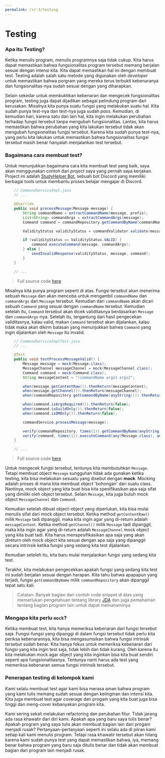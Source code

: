 ```yaml
---
permalink: /ir-3/testing
---
```


# Testing

### Apa itu Testing?

Ketika menulis program, menulis programnya saja tidak cukup. Kita harus dapat memastikan bahwa fungsionalitas program tersebut memang berjalan sesuai dengan intensi kita. Kita dapat memastikan hal ini dengan membuat test. Testing adalah salah satu metode yang digunakan oleh *developer* untuk memastikan bahwa porgram yang mereka terus terbukti kebenaranya dan fungsionalitas-nya sudah sesuai dengan yang diharapkan.

Selain sekedar untuk membuktikan kebenaran dan mengecek fungsionalitas program, testing juga dapat dijadikan sebagai pelindung program dari kerusakan. Misalnya kita punya suatu fungsi yang melakukan suatu hal. Kita sudah punya test-nya dan test-nya juga sudah *pass*. Kemudian, di kemudian hari, karena satu dan lain hal, kita ingin melakukan perubahan terhadap fungsi tersebut tanpa mengubah fungsionalitas. Lantas, kita harus memastikan bahwa perubahan yang kita lakukan tersebut tidak akan mengubah fungsionalitas fungsi tersebut. Karena kita sudah punya test-nya, yang perlu kita lakukan untuk memastikan bahwa fungsionalitas fungsi tersebut masih benar hanyalah menjalankan test tersebut.

### Bagaimana cara membuat test?

Untuk menunjukkan bagaimana cara kita membuat test yang baik, saya akan menggunakan contoh dari *project* saya yang pernah saya kerjakan. Project ini adalah [StudyHelper Bot](https://gitlab.com/advprog.c12/study-helper-bot), sebuah bot Discord yang memiliki berbagai tools untuk membantu proses belajar mengajar di Discord.

```java
    // CommandServiceImpl.java
    // ...

    @Override
    public void processMessage(Message message) {
        String commandName = extractCommandName(message, prefix);
        List<String> commandArgs = extractCommandArgs(message);
        Command command = commandRepository.getCommandByName(commandName);

        ValidityStatus validityStatus = commandValidator.validate(message, commandArgs, command);

        if (validityStatus == ValidityStatus.VALID) {
            command.executeCommand(message, commandArgs);
        } else {
            sendInvalidResponse(validityStatus, message, command);
        }
    }

    // ...    
```

> Full source code [here](https://gitlab.com/advprog.c12/study-helper-bot/-/blob/master/src/main/java/io/java/studyhelper/studyhelper/service/CommandServiceImpl.java)

Misalnya kita punya program seperti di atas. Fungsi tersebut akan menerima sebuah `Message` dan akan mencoba untuk mengambil `commandName` dan `commandArgs` dari `Message` tersebut. Kemudian dari `commandName` akan dicari sebuah `Command` yang sesuai dengan `commandName` tersebut. Kemudian setelah itu, `Command` tersebut akan dicek validitasnya berdasarkan `Message` dan `commandArgs`-nya. Setelah itu, tergantung dari hasil pengecekan validitasnya, kalau valid, makan `Command` tersebut akan dijalankan, kalau tidak maka akan dikirm balasan yang menunjukkan bahwa `Command` yang ingin dijalankan oleh `Message` itu invalid.

```java
    // CommandServiceImplTest.java
    // ...

    @Test
    public void testProcessMessageValid() {
        Message message = mock(Message.class);
        MessageChannel messageChannel = mock(MessageChannel.class);
        Command command = mock(Command.class);
        String messageContent = "!commandName args1 args2";

        when(message.getContentRaw()).thenReturn(messageContent);
        when(message.getChannel()).thenReturn(messageChannel);
        when(commandRepository.getCommandByName(anyString())).thenReturn(command);

        when(command.isArgsRequired()).thenReturn(false);
        when(command.isGuildOnly()).thenReturn(false);
        when(command.isDMOnly()).thenReturn(false);

        commandService.processMessage(message);

        verify(commandRepository, times(1)).getCommandByName(anyString());
        verify(command, times(1)).executeCommand(any(Message.class), any(ArrayList.class));
    }

    // ...
```

> Full source code [here](https://gitlab.com/advprog.c12/study-helper-bot/-/blob/master/src/test/java/io/java/studyhelper/studyhelper/service/CommandServiceImplTest.java)

Untuk mengecek fungsi tersebut, tentunya kita membutuhkan `Message`. Tetapi membuat object `Message` sungguhan tidak ada gunakan ketika testing, kita bisa melakukan sesuatu yang disebut dengan **mock**. Mocking adalah proses di mana kita membuat object 'bohongan' dari suatu class. Nantinya, mock object yang kita buat bisa kita spesifikasikan apa saja sifat yang dimiliki oleh object tersebut. Selain `Message`, kita juga butuh mock object `MessageChannel` dan `Command`.

Kemudian setelah dibuat object-object yang diperlukan, kita bisa mulai menulis sifat dari mock object tersebut. Ketika method `getContentRaw()` milik `Message` tadi dipanggil, maka kita ingin agar yang di-return adalah `messageContent`. Ketika method `getChannel()` milik `Message` tadi dipanggil, maka kita ingin agar yang di-return adalah `MessageChannel` mock object yang kita buat tadi. Kita harus menspesifikasikan apa saja yang akan direturn oleh mock object kita sesuai dengan apa saja yang dipanggil secara intrinsik ketika fungsi yang sedang kita test dijalankan.

Kemudian seteleh itu, kita baru mulai menjalankan fungsi yang sedang kita test.

Terakhir, kita melakukan pengecekkan apakah fungsi yang sedang kita test ini sudah berjalan sesuai dengan harapan. Kita tahu bahwa apapapun yang terjadi, fungsi `getCommandByName` milik `commandRepository` akan dipanggil tepat satu kali.

> Catatan: Banyak bagian dari contoh code snippet di atas yang memerlukan pengetahuan tentang library [JDA](https://github.com/DV8FromTheWorld/JDA) dan juga pemahaman tentang bagian program lain untuk dapat memahaminya 

### Mengapa kita perlu `mock`?

Ketika membuat test, kita hanya memeriksa kebenaran dari fungsi tersebut saja. Fungsi-fungsi yang dipanggi di dalam fungsi tersebut tidak perlu kita periksa kebenarannya, kita bisa mengasumsikan bahwa fungsi intrinsik tersebut sudah benar. Kita hanya fokus untuk memeriksa kebenaran dari fungsi yang kita ingin test saja, tidak lebih dan tidak kurang. Oleh karena itu kita melakukan mock agar object yang kita inginkan bisa kita buat sendiri seperti apa fungsionalitasnya. Tentunya nanti harus ada test yang memeriksa kebenaran semua fungsi intrinsik tersebut.

### Penerapan testing di kelompok kami

Kami selalu membuat test agar kami bisa merasa aman bahwa program yang kami tulis memang sudah sesuai dengan keiinginan dan intensi kita. Kita juga membuat test agar coverage dari progam yang kita buat juga bisa tinggi dan meng-*cover* kebanyakan program kita.

Kami sering sekali melakukan refactoring dan perubahan fitur. Tidak jarang ada rasa khawatir dari diri kami. Apakah apa yang baru saya tulis benar? Apakah program yang saya tulis akan membuat bagian lain dari progam menjadi rusak? Pertanyaan-pertanyaan seperti ini selalu ada di piiran kami setiap kali kami menulis program. Tetapi rasa khawatir tersebut akan hilang karena kami sudah punya test yang dapat memastikan bahwa, iya, memang benar bahwa program yang baru saja ditulis benar dan tidak akan membuat bagian dari program lain menjadi rusak.
